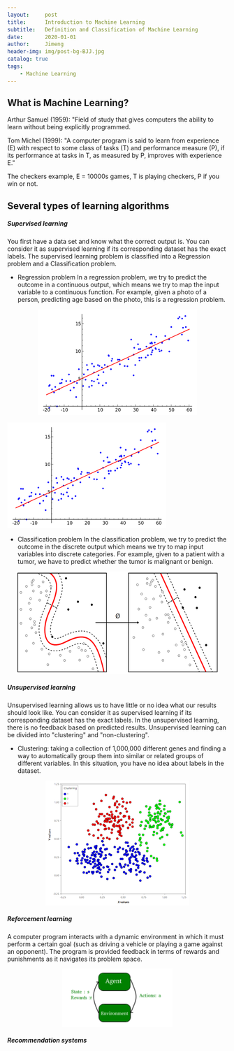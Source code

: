 ```yaml
---
layout:     post
title:      Introduction to Machine Learning
subtitle:   Definition and Classification of Machine Learning
date:       2020-01-01
author:     Jimeng
header-img: img/post-bg-BJJ.jpg
catalog: true
tags:
    - Machine Learning
---
```

 
## What is Machine Learning?

Arthur Samuel (1959): "Field of study that gives computers the ability to learn without being explicitly programmed.

Tom Michel (1999): "A computer program is said to learn from experience (E) with respect to some class of tasks (T) and performance measure (P), if its performance at tasks in T, as measured by P, improves with experience E." 

The checkers example, E = 10000s games, T is playing checkers, P if you win or not.

## Several types of learning algorithms

##### Supervised learning
You first have a data set and know what the correct output is. You can consider it as supervised learning if its corresponding dataset has the exact labels. The supervised learning problem is classified into a Regression problem and a Classification problem.

- Regression problem
In a regression problem, we try to predict the outcome in a continuous output, which means we try to map the input variable to a continuous function. For example, given a photo of a person, predicting age based on the photo, this is a regression problem.

<div align="center">
<img src="https://github.com/JimengShi/JimengShi.github.io/blob/master/img/Regressioni.png" alt="Regression" >
</div>

![images](https://github.com/JimengShi/JimengShi.github.io/blob/master/img/Regressioni.png)

- Classification problem
In the classification problem, we try to predict the outcome in the discrete output which means we try to map input variables into discrete categories. For example, given to a patient with a tumor, we have to predict whether the tumor is malignant or benign. 

<div align="center">
<img src="https://github.com/JimengShi/JimengShi.github.io/blob/master/img/Classification.png" alt="Classification" >
</div>

##### Unsupervised learning
Unsupervised learning allows us to have little or no idea what our results should look like. You can consider it as supervised learning if its corresponding dataset has the exact labels. In the unsupervised learning, there is no feedback based on predicted results. Unsupervised learning can be divided into "clustering" and "non-clustering". 

- Clustering: taking a collection of 1,000,000 different genes and finding a way to automatically group them into similar or related groups of different variables. In this situation, you have no idea about labels in the dataset.
<div align="center">
<img src="https://github.com/JimengShi/JimengShi.github.io/blob/master/img/post_clustering.png" alt="post_clustering" >
</div>


##### Reforcement learning
A computer program interacts with a dynamic environment in which it must perform a certain goal (such as driving a vehicle or playing a game against an opponent). The program is provided feedback in terms of rewards and punishments as it navigates its problem space.

<div align="center">
<img src="https://github.com/JimengShi/JimengShi.github.io/blob/master/img/post_reforcement.png" width=50% alt="post_reforcement" >
</div>

##### Recommendation systems
